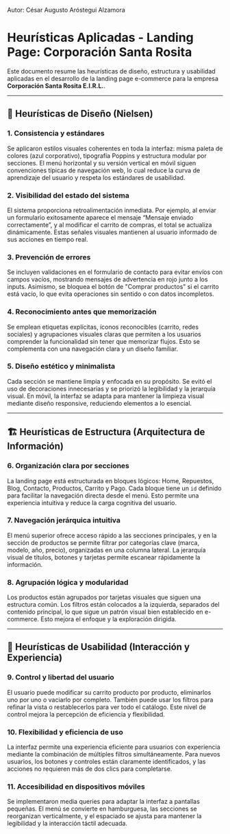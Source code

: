 Autor: César Augusto Aróstegui Alzamora

# Heurísticas Aplicadas - Landing Page: Corporación Santa Rosita

Este documento resume las heurísticas de diseño, estructura y usabilidad aplicadas en el desarrollo de la landing page e-commerce para la empresa **Corporación Santa Rosita E.I.R.L.**.

---

## 🧩 Heurísticas de Diseño (Nielsen)

### 1. Consistencia y estándares  
Se aplicaron estilos visuales coherentes en toda la interfaz: misma paleta de colores (azul corporativo), tipografía Poppins y estructura modular por secciones. El menú horizontal y su versión vertical en móvil siguen convenciones típicas de navegación web, lo cual reduce la curva de aprendizaje del usuario y respeta los estándares de usabilidad.

### 2. Visibilidad del estado del sistema  
El sistema proporciona retroalimentación inmediata. Por ejemplo, al enviar un formulario exitosamente aparece el mensaje “Mensaje enviado correctamente”, y al modificar el carrito de compras, el total se actualiza dinámicamente. Estas señales visuales mantienen al usuario informado de sus acciones en tiempo real.

### 3. Prevención de errores  
Se incluyen validaciones en el formulario de contacto para evitar envíos con campos vacíos, mostrando mensajes de advertencia en rojo junto a los inputs. Asimismo, se bloquea el botón de "Comprar productos" si el carrito está vacío, lo que evita operaciones sin sentido o con datos incompletos.

### 4. Reconocimiento antes que memorización  
Se emplean etiquetas explícitas, íconos reconocibles (carrito, redes sociales) y agrupaciones visuales claras que permiten a los usuarios comprender la funcionalidad sin tener que memorizar flujos. Esto se complementa con una navegación clara y un diseño familiar.

### 5. Diseño estético y minimalista  
Cada sección se mantiene limpia y enfocada en su propósito. Se evitó el uso de decoraciones innecesarias y se priorizó la legibilidad y la jerarquía visual. En móvil, la interfaz se adapta para mantener la limpieza visual mediante diseño responsive, reduciendo elementos a lo esencial.

---

## 🏗️ Heurísticas de Estructura (Arquitectura de Información)

### 6. Organización clara por secciones  
La landing page está estructurada en bloques lógicos: Home, Repuestos, Blog, Contacto, Productos, Carrito y Pago. Cada bloque tiene un `id` definido para facilitar la navegación directa desde el menú. Esto permite una experiencia intuitiva y reduce la carga cognitiva del usuario.

### 7. Navegación jerárquica intuitiva  
El menú superior ofrece acceso rápido a las secciones principales, y en la sección de productos se permite filtrar por categorías clave (marca, modelo, año, precio), organizadas en una columna lateral. La jerarquía visual de títulos, botones y tarjetas permite escanear rápidamente la información.

### 8. Agrupación lógica y modularidad  
Los productos están agrupados por tarjetas visuales que siguen una estructura común. Los filtros están colocados a la izquierda, separados del contenido principal, lo que sigue un patrón visual bien establecido en e-commerce. Esto mejora el enfoque y la exploración dirigida.

---

## 👥 Heurísticas de Usabilidad (Interacción y Experiencia)

### 9. Control y libertad del usuario  
El usuario puede modificar su carrito producto por producto, eliminarlos uno por uno o vaciarlo por completo. También puede usar los filtros para refinar la vista o restablecerlos para ver todo el catálogo. Este nivel de control mejora la percepción de eficiencia y flexibilidad.

### 10. Flexibilidad y eficiencia de uso  
La interfaz permite una experiencia eficiente para usuarios con experiencia mediante la combinación de múltiples filtros simultáneamente. Para nuevos usuarios, los botones y controles están claramente identificados, y las acciones no requieren más de dos clics para completarse.

### 11. Accesibilidad en dispositivos móviles  
Se implementaron media queries para adaptar la interfaz a pantallas pequeñas. El menú se convierte en hamburguesa, las secciones se reorganizan verticalmente, y el espaciado se ajusta para mantener la legibilidad y la interacción táctil adecuada.
